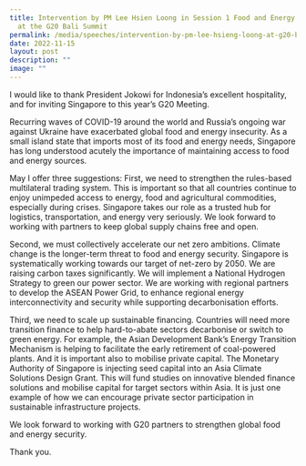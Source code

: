 ```yaml
---
title: Intervention by PM Lee Hsien Loong in Session 1 Food and Energy Security
  at the G20 Bali Summit
permalink: /media/speeches/intervention-by-pm-lee-hsieng-loong-at-g20-bali-summit/
date: 2022-11-15
layout: post
description: ""
image: ""
---
```



I would like to thank President Jokowi for Indonesia’s excellent hospitality, and for inviting Singapore to this year’s G20 Meeting.  
  
Recurring waves of COVID-19 around the world and Russia’s ongoing war against Ukraine have exacerbated global food and energy insecurity. As a small island state that imports most of its food and energy needs, Singapore has long understood acutely the importance of maintaining access to food and energy sources.  
  
May I offer three suggestions: First, we need to strengthen the rules-based multilateral trading system. This is important so that all countries continue to enjoy unimpeded access to energy, food and agricultural commodities, especially during crises. Singapore takes our role as a trusted hub for logistics, transportation, and energy very seriously. We look forward to working with partners to keep global supply chains free and open.  
  
Second, we must collectively accelerate our net zero ambitions. Climate change is the longer-term threat to food and energy security. Singapore is systematically working towards our target of net-zero by 2050. We are raising carbon taxes significantly. We will implement a National Hydrogen Strategy to green our power sector. We are working with regional partners to develop the ASEAN Power Grid, to enhance regional energy interconnectivity and security while supporting decarbonisation efforts.  
  
Third, we need to scale up sustainable financing. Countries will need more transition finance to help hard-to-abate sectors decarbonise or switch to green energy. For example, the Asian Development Bank’s Energy Transition Mechanism is helping to facilitate the early retirement of coal-powered plants. And it is important also to mobilise private capital. The Monetary Authority of Singapore is injecting seed capital into an Asia Climate Solutions Design Grant. This will fund studies on innovative blended finance solutions and mobilise capital for target sectors within Asia. It is just one example of how we can encourage private sector participation in sustainable infrastructure projects.  
  
We look forward to working with G20 partners to strengthen global food and energy security.  
  
Thank you.